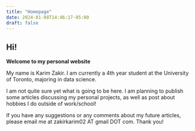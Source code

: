 ```yaml
---
title: "Homepage"
date: 2024-01-08T14:46:17-05:00
draft: false
---
```


## Hi!

**Welcome to my personal website**

My name is Karim Zakir. I am currently a 4th year student at the University of Toronto, majoring in data science. 

I am not quite sure yet what is going to be here. I am planning to publish some articles discussing my personal projects, as well as post about hobbies I do outside of work/school!

If you have any suggestions or any comments about my future articles, please email me at zakirkarim02 AT gmail DOT com. Thank you!

